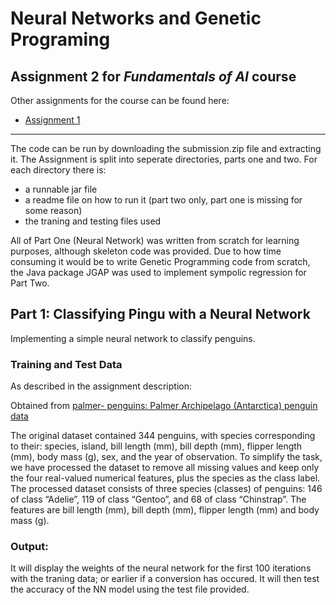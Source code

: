 # Neural Networks and Genetic Programing
Assignment 2 for *Fundamentals of AI* course
---
Other assignments for the course can be found here:
- [Assignment 1](https://github.com/Kanorade/AI-Ass1-Basic-ML-Algorithms)

--- 
The code can be run by downloading the submission.zip file and extracting it. The Assignment is split into seperate directories, 
parts one and two. For each directory there is:
- a runnable jar file
- a readme file on how to run it (part two only, part one is missing for some reason)
- the traning and testing files used

All of Part One (Neural Network) was written from scratch for learning purposes, although skeleton code was provided. Due to how time 
consuming it would be to write Genetic Programming code from scratch, the Java package JGAP was used to implement sympolic regression 
for Part Two.
## Part 1: Classifying Pingu with a Neural Network
Implementing a simple neural network to classify penguins.
### Training and Test Data
As described in the assignment description:

Obtained from [palmer-
penguins: Palmer Archipelago (Antarctica) penguin data](https://allisonhorst.github.io/palmerpenguins/)

The original dataset contained 344 penguins, with species corresponding to their: species, island, bill length (mm), 
bill depth (mm), flipper length (mm), body mass (g), sex, and the year of observation. To simplify the task, we have 
processed the dataset to remove all missing values and keep only the four real-valued numerical features, plus the 
species as the class label. The processed dataset consists of three species (classes) of penguins: 146 of class “Adelie”, 
119 of class “Gentoo”, and 68 of class “Chinstrap”. The features are bill length (mm), bill depth (mm),
flipper length (mm) and body mass (g).

### Output:
It will display the weights of the neural network for the first 100 iterations with the traning data; or earlier if a conversion has occured. It will then test the accuracy of the NN model using the test file provided.
